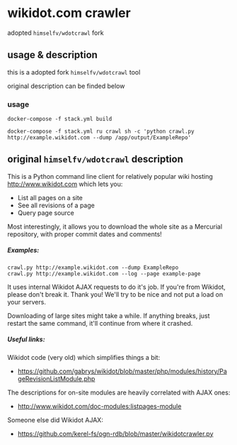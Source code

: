 # wikidot.com crawler

adopted `himselfv/wdotcrawl`  fork

## usage & description

this is a adopted fork `himselfv/wdotcrawl` tool

original description can be finded below

### usage

```
docker-compose -f stack.yml build

docker-compose -f stack.yml ru crawl sh -c 'python crawl.py http://example.wikidot.com --dump /app/output/ExampleRepo'
```

## original `himselfv/wdotcrawl` description

This is a Python command line client for relatively popular wiki hosting http://www.wikidot.com which lets you:

* List all pages on a site
* See all revisions of a page
* Query page source

Most interestingly, it allows you to download the whole site as a Mercurial repository, with proper commit dates and comments!

##### Examples:

    crawl.py http://example.wikidot.com --dump ExampleRepo
    crawl.py http://example.wikidot.com --log --page example-page

It uses internal Wikidot AJAX requests to do it's job. If you're from Wikidot, please don't break it. Thank you! We'll try to be nice and not put a load on your servers.

Downloading of large sites might take a while. If anything breaks, just restart the same command, it'll continue from where it crashed.


##### Useful links:

Wikidot code (very old) which simplifies things a bit:

* https://github.com/gabrys/wikidot/blob/master/php/modules/history/PageRevisionListModule.php

The descriptions for on-site modules are heavily correlated with AJAX ones:

* http://www.wikidot.com/doc-modules:listpages-module

Someone else did Wikidot AJAX:

* https://github.com/kerel-fs/ogn-rdb/blob/master/wikidotcrawler.py

